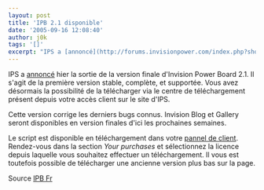 ```yaml
---
layout: post
title: 'IPB 2.1 disponible'
date: '2005-09-16 12:08:40'
author: j0k
tags: '[]'
excerpt: "IPS a [annoncé](http://forums.invisionpower.com/index.php?showtopic=188654) hier la sortie de la version finale d'Invision Power Board 2.1.     \nIl s'agit de la première version stable, complète, et supportée. Vous avez désormais la possibilité de la télécharger via le centre de téléchargement présent depuis votre accès client sur le site d'IPS.  \n       …"
---
```


IPS a [annoncé](http://forums.invisionpower.com/index.php?showtopic=188654) hier la sortie de la version finale d'Invision Power Board 2.1.
Il s'agit de la première version stable, complète, et supportée. Vous avez désormais la possibilité de la télécharger via le centre de téléchargement présent depuis votre accès client sur le site d'IPS.

Cette version corrige les derniers bugs connus. Invision Blog et Gallery seront disponibles en version finales d'ici les prochaines semaines.

Le script est disponible en téléchargement dans votre [pannel de client](https://www.invisionpower.com/customer/index.php). Rendez-vous dans la section *Your purchases* et sélectionnez la licence depuis laquelle vous souhaitez effectuer un téléchargement. Il vous est toutefois possible de télécharger une ancienne version plus bas sur la page.

Source [IPB Fr](http://forums.invisionboard.fr/index.php?showtopic=21353)
